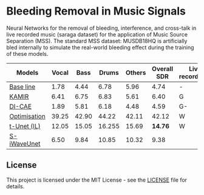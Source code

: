 # Bleeding Removal in Music Signals
Neural Networks for the removal of bleeding, interference, and cross-talk in live recorded music (saraga dataset) for the application of Music Source Separation (MSS). The standard MSS dataset: MUSDB18HQ is artificially bled internally to simulate the real-world bleeding effect during the training of these models.

| Models | Vocal | Bass | Drums | Others | Overall SDR | Live recordings |
|------|-----|-----|-----|-----|-----|-----|
|[Base line]()| 1.78 | 4.44 | 6.78 | 5.96 | 4.74 | - |
|[KAMIR]()| 6.41 | 6.75 | 6.83 | 5.61 | 6.40 | G |
|[DI-CAE]()| 1.89 | 5.81 | 6.18 | 4.48 | 4.59 | G- |
|[Optimisation]()| 39.25 | 42.90 | 44.22 | 42.11 | 42.12 | W |
|[t-Unet (IL)]()| 12.05 | 15.05 | 16.255 | 15.69 | __14.76__ | W |
|[S-iWaveUnet]()| 6.50 | 9.84 | 10.85 | 10.32 | 9.38 | |

## License

This project is licensed under the MIT License - see the [LICENSE](https://github.com/its-rajesh/Audio-Bleeding-Removal/blob/cde41b94a1be385efc46888a04b30a7b82c33375/LICENSE) file for details.
